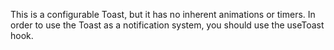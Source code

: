 This is a configurable Toast, but it has no inherent animations or timers. In
order to use the Toast as a notification system, you should use the useToast
hook.
